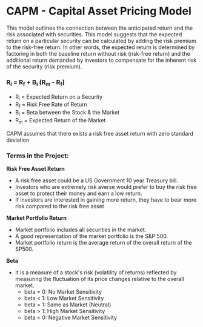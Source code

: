 # CAPM - Capital Asset Pricing Model

This model outlines the connection between the anticipated return and the risk associated with securities. This model suggests that the expected return on a particular security can be calculated by adding the risk premium to the risk-free return. In other words, the expected return is determined by factoring in both the baseline return without risk (risk-free return) and the additional return demanded by investors to compensate for the inherent risk of the security (risk premium).

### R<Sub>i</Sub> = R<Sub>f</Sub> + B<Sub>i</Sub> (R<Sub>m</Sub> - R<Sub>f</Sub>)

- R<Sub>i</Sub> = Expected Return on a Security
- R<Sub>f</Sub> = Risk Free Rate of Return 
- B<Sub>i</Sub> = Beta between the Stock & the Market
- R<Sub>m</Sub> = Expected Return of the Market

CAPM assumes that there exists a risk free asset return with zero standard deviation

### Terms in the Project:

**Risk Free Asset Return** 
- A risk free asset could be a US Government 10 year Treasury bill. 
- Investors who are extremely risk averse would prefer to buy the risk free asset to protect their money and earn a low return. 
- If investors are interested in gaining more return, they have to bear more risk compared to the risk free asset 

**Market Portfolio Return**
- Market portfolio includes all securities in the market.
- A good representation of the market portfolio is the S&P 500. 
- Market portfolio return is the average return of the overall return of the SP500. 

**Beta**
- It is a measure of a stock's risk (volatility of returns) reflected by measuring the fluctuation of its price changes relative to the overall market. 
   - beta = 0: No Market Sensitivity 
   - beta < 1: Low Market Sensitivity 
   - beta = 1: Same as Market (Neutral) 
   - beta > 1: High Market Sensitivity
   - beta < 0: Negative Market Sensitivity 

